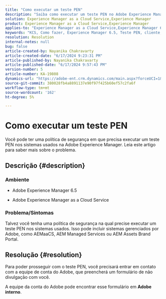 ```yaml
---
title: "Como executar um teste PEN"
description: "Saiba como executar um teste PEN no Adobe Experience Manager."
solution: Experience Manager as a Cloud Service,Experience Manager
product: Experience Manager as a Cloud Service,Experience Manager
applies-to: "Experience Manager as a Cloud Service,Experience Manager 6.5"
keywords: "KCS, Como fazer, Experience Manager 6.5, Teste PEN, cliente, serviço em nuvem Experience Manager, AEM"
resolution: Resolution
internal-notes: null
bug: false
article-created-by: Nayanika Chakravarty
article-created-date: "6/17/2024 9:23:31 PM"
article-published-by: Nayanika Chakravarty
article-published-date: "6/17/2024 9:57:43 PM"
version-number: 5
article-number: KA-19808
dynamics-url: "https://adobe-ent.crm.dynamics.com/main.aspx?forceUCI=1&pagetype=entityrecord&etn=knowledgearticle&id=8231d3d5-ef2c-ef11-840b-0022480a40c2"
source-git-commit: 380028fb4a8891137e90f97f425b60ef57c2fa6f
workflow-type: tm+mt
source-wordcount: '162'
ht-degree: 5%

---
```


# Como executar um teste PEN


Você pode ter uma política de segurança em que precisa executar um teste PEN nos sistemas usados na Adobe Experience Manager. Leia este artigo para saber mais sobre o problema.

## Descrição {#description}


### <b>Ambiente</b>

- Adobe Experience Manager 6.5


- Adobe Experience Manager as a Cloud Service




### <b>Problema/Sintomas</b>

Talvez você tenha uma política de segurança na qual precise executar um teste PEN nos sistemas usados. Isso pode incluir sistemas gerenciados por Adobe, como AEMaaCS, AEM Managed Services ou AEM Assets Brand Portal.


## Resolução {#resolution}


Para poder prosseguir com o teste PEN, você precisará entrar em contato com a equipe de conta do Adobe, que preencherá um formulário de não divulgação com você.

A equipe da conta do Adobe pode encontrar esse formulário em <b>Adobe interno</b>.
